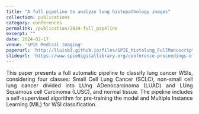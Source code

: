 ```yaml
---
title: "A full pipeline to analyze lung histopathology images"
collection: publications
category: conferences
permalink: /publication/2024-full_pipeline
excerpt: ""
date: 2024-02-17
venue: 'SPIE Medical Imaging'
paperurl: 'http://lluisb3.github.io/files/SPIE_histolung_FullManuscript.pdf'
slideurl: 'https://www.spiedigitallibrary.org/conference-proceedings-of-spie/12933/1293303/A-full-pipeline-to-analyze-lung-histopathology-images/10.1117/12.3006708.full'
---
```


<div style='text-align: justify'>This paper presents a full automatic pipeline to classify lung cancer WSIs, considering four classes: Small Cell Lung Cancer (SCLC), non-small cell lung cancer divided into LUng ADenocarcinoma (LUAD) and LUng Squamous cell Carcinoma (LUSC), and normal tissue. The pipeline includes a self-supervised algorithm for pre-training the model and Multiple Instance Learning (MIL) for WSI classification.</div>

